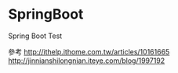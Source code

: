 # SpringBoot
Spring Boot Test

參考
http://ithelp.ithome.com.tw/articles/10161665
http://jinnianshilongnian.iteye.com/blog/1997192
